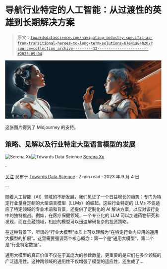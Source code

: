 # 导航行业特定的人工智能：从过渡性的英雄到长期解决方案

> 原文：[`towardsdatascience.com/navigating-industry-specific-ai-from-transitional-heroes-to-long-term-solutions-67e41a84b207?source=collection_archive---------12-----------------------#2023-09-04`](https://towardsdatascience.com/navigating-industry-specific-ai-from-transitional-heroes-to-long-term-solutions-67e41a84b207?source=collection_archive---------12-----------------------#2023-09-04)

![](img/aefbd36b7cff0e7011dd82d102e2db37.png)

这张图片得到了 Midjourney 的支持。

## 策略、见解以及行业特定大型语言模型的发展

[](https://serena2023.medium.com/?source=post_page-----67e41a84b207--------------------------------)![Serena Xu](https://serena2023.medium.com/?source=post_page-----67e41a84b207--------------------------------)[](https://towardsdatascience.com/?source=post_page-----67e41a84b207--------------------------------)![Towards Data Science](https://towardsdatascience.com/?source=post_page-----67e41a84b207--------------------------------) [Serena Xu](https://serena2023.medium.com/?source=post_page-----67e41a84b207--------------------------------)

·

[关注](https://medium.com/m/signin?actionUrl=https%3A%2F%2Fmedium.com%2F_%2Fsubscribe%2Fuser%2F407439399943&operation=register&redirect=https%3A%2F%2Ftowardsdatascience.com%2Fnavigating-industry-specific-ai-from-transitional-heroes-to-long-term-solutions-67e41a84b207&user=Serena+Xu&userId=407439399943&source=post_page-407439399943----67e41a84b207---------------------post_header-----------) 发布于 [Towards Data Science](https://towardsdatascience.com/?source=post_page-----67e41a84b207--------------------------------) · 7 min read · 2023 年 9 月 4 日[](https://medium.com/m/signin?actionUrl=https%3A%2F%2Fmedium.com%2F_%2Fvote%2Ftowards-data-science%2F67e41a84b207&operation=register&redirect=https%3A%2F%2Ftowardsdatascience.com%2Fnavigating-industry-specific-ai-from-transitional-heroes-to-long-term-solutions-67e41a84b207&user=Serena+Xu&userId=407439399943&source=-----67e41a84b207---------------------clap_footer-----------)

--

[](https://medium.com/m/signin?actionUrl=https%3A%2F%2Fmedium.com%2F_%2Fbookmark%2Fp%2F67e41a84b207&operation=register&redirect=https%3A%2F%2Ftowardsdatascience.com%2Fnavigating-industry-specific-ai-from-transitional-heroes-to-long-term-solutions-67e41a84b207&source=-----67e41a84b207---------------------bookmark_footer-----------)

随着人工智能（AI）领域的不断发展，我们见证了一个日益增长的趋势：专门为特定行业量身定制的大型语言模型（LLMs）的崛起。这些行业特定的 LLMs 不仅适应了特定领域的专业术语和背景，还提供了定制化的 AI 解决方案，以应对该行业中的独特挑战。例如，在医疗保健领域，一个专业化的 LLM 可以加速药物研究和发现，而在金融领域，相应的模型可以迅速解码复杂的投资策略。

在这种背景下，所谓的“行业大模型”本质上可以理解为“在特定行业内应用的通用大模型的扩展”。这里需要强调两个核心概念：第一个是“通用大模型”，第二个是“行业特定数据”。

通用大模型的真正价值不仅在于其庞大的参数数量，更重要的是它们在多个领域的广泛适用性。这种跨领域的通用性不仅增强了模型的适应性，还生成了…
